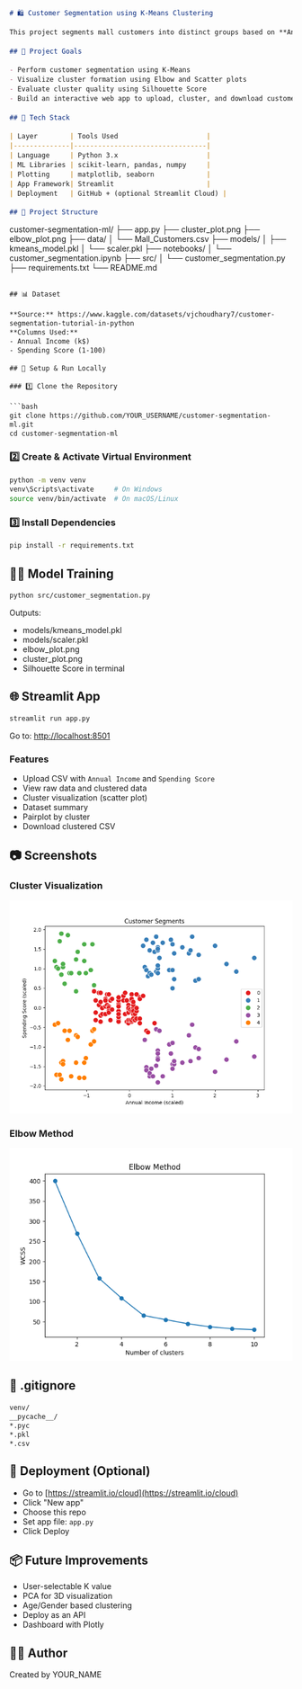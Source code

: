 ```markdown
# 🛍️ Customer Segmentation using K-Means Clustering

This project segments mall customers into distinct groups based on **Annual Income** and **Spending Score**, using unsupervised machine learning (K-Means). It includes an interactive **Streamlit web app** for live predictions, visualizations, and downloads.

## 📌 Project Goals

- Perform customer segmentation using K-Means
- Visualize cluster formation using Elbow and Scatter plots
- Evaluate cluster quality using Silhouette Score
- Build an interactive web app to upload, cluster, and download customer data

## 🧠 Tech Stack

| Layer        | Tools Used                      |
|--------------|---------------------------------|
| Language     | Python 3.x                      |
| ML Libraries | scikit-learn, pandas, numpy     |
| Plotting     | matplotlib, seaborn             |
| App Framework| Streamlit                       |
| Deployment   | GitHub + (optional Streamlit Cloud) |

## 📁 Project Structure

```

customer-segmentation-ml/
├── app.py
├── cluster\_plot.png
├── elbow\_plot.png
├── data/
│   └── Mall\_Customers.csv
├── models/
│   ├── kmeans\_model.pkl
│   └── scaler.pkl
├── notebooks/
│   └── customer\_segmentation.ipynb
├── src/
│   └── customer\_segmentation.py
├── requirements.txt
└── README.md

````

## 📊 Dataset

**Source:** https://www.kaggle.com/datasets/vjchoudhary7/customer-segmentation-tutorial-in-python  
**Columns Used:**
- Annual Income (k$)
- Spending Score (1-100)

## 🚀 Setup & Run Locally

### 1️⃣ Clone the Repository

```bash
git clone https://github.com/YOUR_USERNAME/customer-segmentation-ml.git
cd customer-segmentation-ml
````

### 2️⃣ Create & Activate Virtual Environment

```bash
python -m venv venv
venv\Scripts\activate     # On Windows
source venv/bin/activate  # On macOS/Linux
```

### 3️⃣ Install Dependencies

```bash
pip install -r requirements.txt
```

## 🏋️‍♂️ Model Training

```bash
python src/customer_segmentation.py
```

Outputs:

* models/kmeans\_model.pkl
* models/scaler.pkl
* elbow\_plot.png
* cluster\_plot.png
* Silhouette Score in terminal

## 🌐 Streamlit App

```bash
streamlit run app.py
```

Go to: [http://localhost:8501](http://localhost:8501)

### Features

* Upload CSV with `Annual Income` and `Spending Score`
* View raw data and clustered data
* Cluster visualization (scatter plot)
* Dataset summary
* Pairplot by cluster
* Download clustered CSV

## 📷 Screenshots

### Cluster Visualization

![cluster\_plot](cluster_plot.png)

### Elbow Method

![elbow\_plot](elbow_plot.png)

## 🔐 .gitignore

```
venv/
__pycache__/
*.pyc
*.pkl
*.csv
```

## 🚀 Deployment (Optional)

* Go to [https://streamlit.io/cloud](https://streamlit.io/cloud)
* Click "New app"
* Choose this repo
* Set app file: `app.py`
* Click Deploy

## 📦 Future Improvements

* User-selectable K value
* PCA for 3D visualization
* Age/Gender based clustering
* Deploy as an API
* Dashboard with Plotly

## 👨‍💻 Author

Created by YOUR\_NAME

```
```
